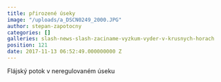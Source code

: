 ```yaml
---
title: přirozené úseky
image: "/uploads/a_DSCN0249_2000.JPG"
author: stepan-zapotocny
categories: []
galleries: slash-news-slash-zaciname-vyzkum-vyder-v-krusnych-horach
position: 121
date: 2017-11-13 06:52:49.000000000 Z
---
```

Flájský potok v neregulovaném úseku

